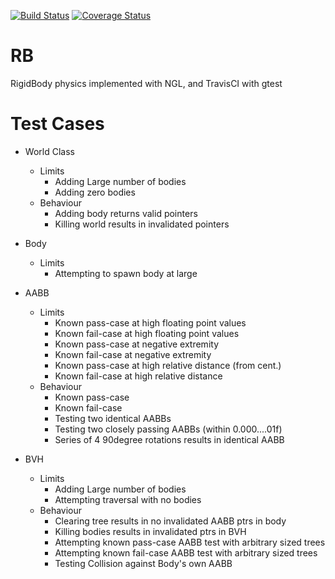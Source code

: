 [![Build Status](https://travis-ci.com/Grigler/RB.svg?branch=master)](https://travis-ci.com/Grigler/RB) [![Coverage Status](https://coveralls.io/repos/github/Grigler/RB/badge.svg?branch=master)](https://coveralls.io/github/Grigler/RB?branch=master)

# RB
RigidBody physics implemented with NGL, and TravisCI with gtest

# Test Cases 

  - World Class
    - Limits
      - Adding Large number of bodies
      - Adding zero bodies
    - Behaviour
      - Adding body returns valid pointers
      - Killing world results in invalidated pointers
     
  - Body
    - Limits
      - Attempting to spawn body at large 
    
  - AABB
    - Limits
      - Known pass-case at high floating point values
      - Known fail-case at high floating point values
      - Known pass-case at negative extremity
      - Known fail-case at negative extremity
      - Known pass-case at high relative distance (from cent.)
      - Known fail-case at high relative distance      
    - Behaviour
      - Known pass-case
      - Known fail-case
      - Testing two identical AABBs
      - Testing two closely passing AABBs (within 0.000....01f)
      - Series of 4 90degree rotations results in identical AABB
    
  - BVH
    - Limits
      - Adding Large number of bodies
      - Attempting traversal with no bodies
    - Behaviour
      - Clearing tree results in no invalidated AABB ptrs in body
      - Killing bodies results in invalidated ptrs in BVH
      - Attempting known pass-case AABB test with arbitrary sized trees
      - Attempting known fail-case AABB test with arbitrary sized trees
      - Testing Collision against Body's own AABB
